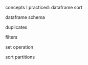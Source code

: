 concepts I practiced:
dataframe sort

dataframe schema

duplicates

filters

set operation

sort partitions
